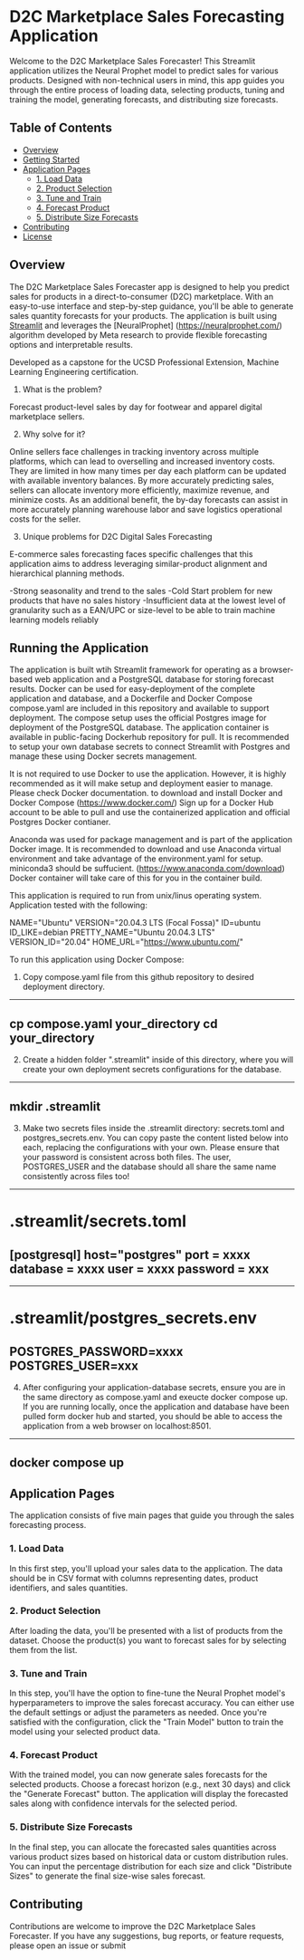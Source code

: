 # D2C Marketplace Sales Forecasting Application

Welcome to the D2C Marketplace Sales Forecaster! This Streamlit application utilizes the Neural Prophet model to predict sales for various products. Designed with non-technical users in mind, this app guides you through the entire process of loading data, selecting products, tuning and training the model, generating forecasts, and distributing size forecasts.

## Table of Contents
- [Overview](#overview)
- [Getting Started](#getting-started)
- [Application Pages](#application-pages)
    - [1. Load Data](#1-load-data)
    - [2. Product Selection](#2-product-selection)
    - [3. Tune and Train](#3-tune-and-train)
    - [4. Forecast Product](#4-forecast-product)
    - [5. Distribute Size Forecasts](#5-distribute-size-forecasts)
- [Contributing](#contributing)
- [License](#license)

## Overview

  The D2C Marketplace Sales Forecaster app is designed to help you predict sales for products in a direct-to-consumer (D2C) marketplace. With an easy-to-use interface and step-by-step guidance, you'll be able to generate sales quantity forecasts for your products.  The application is built using [Streamlit](https://streamlit.io/) and leverages the [NeuralProphet] (https://neuralprophet.com/) algorithm developed by Meta research to provide flexible forecasting options and interpretable results.  

  Developed as a capstone for the UCSD Professional Extension, Machine Learning Engineering certification.


1. What is the problem?

Forecast product-level sales by day for footwear and apparel digital marketplace sellers.

2. Why solve for it?

Online sellers face challenges in tracking inventory across multiple platforms, which can lead to overselling and increased inventory costs. They are limited in how many times per day each platform can be updated with available inventory balances.  By more accurately predicting sales, sellers can allocate inventory more efficiently, maximize revenue, and minimize costs.  As an additional benefit, the by-day forecasts can assist in more accurately planning warehouse labor and save logistics operational costs for the seller. 

3. Unique problems for D2C Digital Sales Forecasting

E-commerce sales forecasting faces specific challenges that this application aims to address leveraging similar-product alignment and hierarchical planning methods.

-Strong seasonality and trend to the sales
-Cold Start problem for new products that have no sales history
-Insufficient  data at the lowest level of granularity such as  a EAN/UPC or size-level  to be able to train machine learning models reliably


## Running the Application 

The application is built wtih Streamlit framework for operating as a browser-based web application and a PostgreSQL database for storing forecast results.  Docker can be used for easy-deployment of the complete application and database, and a Dockerfile and Docker Compose compose.yaml are included in this repository and available to support deployment.  The compose setup uses the official Postgres image for deployment of the PostgreSQL database.  The application container is available in public-facing Dockerhub repository for pull.  It is recommended to setup your own database secrets to connect Streamlit with Postgres and manage these using Docker secrets management.

It is not required to use Docker to use the application.  However, it is highly recommended as it will make setup and deployment easier to manage.  Please check Docker documentation. to download and install Docker and Docker Compose (https://www.docker.com/) Sign up for a Docker Hub account to be able to pull and use the containerized application and official Postgres Docker contianer.

Anaconda was used for package management and is part of the application Docker image.  It is recommended to download and use Anaconda virtual environment and take advantage of the environment.yaml for setup.  miniconda3 should be suffucient.  (https://www.anaconda.com/download) Docker container will take care of this for you in the container build.    

This application is required to run from unix/linus operating system.  Application tested with the following:

NAME="Ubuntu"
VERSION="20.04.3 LTS (Focal Fossa)"
ID=ubuntu
ID_LIKE=debian
PRETTY_NAME="Ubuntu 20.04.3 LTS"
VERSION_ID="20.04"
HOME_URL="https://www.ubuntu.com/"


To run this application using Docker Compose:

1. Copy compose.yaml file from this github repository to desired deployment directory.

---
cp compose.yaml your_directory
cd your_directory
---

2. Create a hidden folder ".streamlit" inside of this directory, where you will create your own deployment secrets configurations for the database.

---
mkdir .streamlit
---

3. Make two secrets files inside the .streamlit directory: secrets.toml and postgres_secrets.env.  You can copy paste the content listed below into each, replacing the configurations with your own.  Please ensure that your password is consistent across both files.  The user, POSTGRES_USER and the database should all share the same name consistently across files too!

---
# .streamlit/secrets.toml

[postgresql]
host="postgres"
port = xxxx
database = xxxx
user = xxxx
password = xxx
---

---
# .streamlit/postgres_secrets.env
POSTGRES_PASSWORD=xxxx
POSTGRES_USER=xxx
---

4. After configuring your application-database secrets, ensure you are in the same directory as compose.yaml and exeucte docker compose up.  If you are running locally, once the application and database have been pulled form docker hub and started, you should be able to access the application from a web browser on localhost:8501.

---
docker compose up
---

## Application Pages

The application consists of five main pages that guide you through the sales forecasting process.

### 1. Load Data

In this first step, you'll upload your sales data to the application. The data should be in CSV format with columns representing dates, product identifiers, and sales quantities.

### 2. Product Selection

After loading the data, you'll be presented with a list of products from the dataset. Choose the product(s) you want to forecast sales for by selecting them from the list.

### 3. Tune and Train

In this step, you'll have the option to fine-tune the Neural Prophet model's hyperparameters to improve the sales forecast accuracy. You can either use the default settings or adjust the parameters as needed. Once you're satisfied with the configuration, click the "Train Model" button to train the model using your selected product data.

### 4. Forecast Product

With the trained model, you can now generate sales forecasts for the selected products. Choose a forecast horizon (e.g., next 30 days) and click the "Generate Forecast" button. The application will display the forecasted sales along with confidence intervals for the selected period.

### 5. Distribute Size Forecasts

In the final step, you can allocate the forecasted sales quantities across various product sizes based on historical data or custom distribution rules. You can input the percentage distribution for each size and click "Distribute Sizes" to generate the final size-wise sales forecast.

## Contributing

Contributions are welcome to improve the D2C Marketplace Sales Forecaster. If you have any suggestions, bug reports, or feature requests, please open an issue or submit





